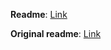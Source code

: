 **Readme**: [Link](H3.HeroLimits/readme.md) 

**Original readme**: [Link](https://github.com/RoseKavalier/H3Plugins)

